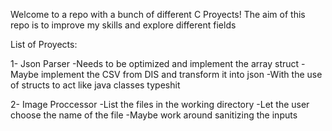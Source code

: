 Welcome to a repo with a bunch of different C Proyects!
The aim of this repo is to improve my skills and explore different fields

List of Proyects:

1- Json Parser 
    -Needs to be optimized and implement the array struct
    -Maybe implement the CSV from DIS and transform it into json
        -With the use of structs to act like java classes typeshit

2- Image Proccessor
    -List the files in the working directory
    -Let the user choose the name of the file
        -Maybe work around sanitizing the inputs
